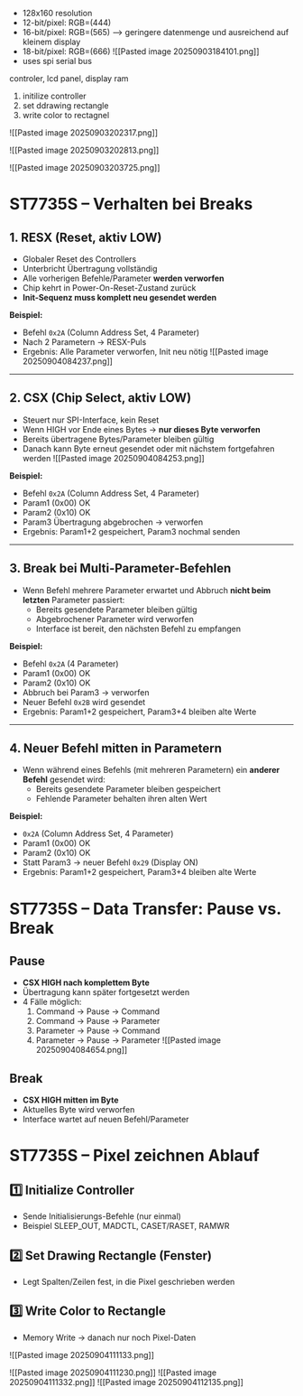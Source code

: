 - 128x160 resolution
- 12-bit/pixel: RGB=(444) 
- 16-bit/pixel: RGB=(565) --> geringere datenmenge und ausreichend auf kleinem display
- 18-bit/pixel: RGB=(666)
![[Pasted image 20250903184101.png]]
- uses spi serial bus

controler, lcd panel, display ram

1. initilize controller
2. set ddrawing rectangle
3. write color to rectagnel

![[Pasted image 20250903202317.png]]

![[Pasted image 20250903202813.png]]

![[Pasted image 20250903203725.png]]





# ST7735S – Verhalten bei Breaks

## 1. RESX (Reset, aktiv LOW)
- Globaler Reset des Controllers
- Unterbricht Übertragung vollständig
- Alle vorherigen Befehle/Parameter **werden verworfen**
- Chip kehrt in Power-On-Reset-Zustand zurück
- **Init-Sequenz muss komplett neu gesendet werden**

**Beispiel:**
- Befehl `0x2A` (Column Address Set, 4 Parameter)
- Nach 2 Parametern → RESX-Puls
- Ergebnis: Alle Parameter verworfen, Init neu nötig
![[Pasted image 20250904084237.png]]

---

## 2. CSX (Chip Select, aktiv LOW)
- Steuert nur SPI-Interface, kein Reset
- Wenn HIGH vor Ende eines Bytes → **nur dieses Byte verworfen**
- Bereits übertragene Bytes/Parameter bleiben gültig
- Danach kann Byte erneut gesendet oder mit nächstem fortgefahren werden
![[Pasted image 20250904084253.png]]

**Beispiel:**
- Befehl `0x2A` (Column Address Set, 4 Parameter)
- Param1 (0x00) OK
- Param2 (0x10) OK
- Param3 Übertragung abgebrochen → verworfen
- Ergebnis: Param1+2 gespeichert, Param3 nochmal senden

---

## 3. Break bei Multi-Parameter-Befehlen
- Wenn Befehl mehrere Parameter erwartet und Abbruch **nicht beim letzten** Parameter passiert:
  - Bereits gesendete Parameter bleiben gültig
  - Abgebrochener Parameter wird verworfen
  - Interface ist bereit, den nächsten Befehl zu empfangen

**Beispiel:**
- Befehl `0x2A` (4 Parameter)
- Param1 (0x00) OK  
- Param2 (0x10) OK  
- Abbruch bei Param3 → verworfen  
- Neuer Befehl `0x2B` wird gesendet  
- Ergebnis: Param1+2 gespeichert, Param3+4 bleiben alte Werte

---

## 4. Neuer Befehl mitten in Parametern
- Wenn während eines Befehls (mit mehreren Parametern) ein **anderer Befehl** gesendet wird:
  - Bereits gesendete Parameter bleiben gespeichert
  - Fehlende Parameter behalten ihren alten Wert

**Beispiel:**
- `0x2A` (Column Address Set, 4 Parameter)
- Param1 (0x00) OK  
- Param2 (0x10) OK  
- Statt Param3 → neuer Befehl `0x29` (Display ON)  
- Ergebnis: Param1+2 gespeichert, Param3+4 bleiben alte Werte


# ST7735S – Data Transfer: Pause vs. Break

## Pause
- **CSX HIGH nach komplettem Byte**
- Übertragung kann später fortgesetzt werden
- 4 Fälle möglich:
  1. Command → Pause → Command
  2. Command → Pause → Parameter
  3. Parameter → Pause → Command
  4. Parameter → Pause → Parameter
![[Pasted image 20250904084654.png]]

## Break
- **CSX HIGH mitten im Byte**
- Aktuelles Byte wird verworfen
- Interface wartet auf neuen Befehl/Parameter


# ST7735S – Pixel zeichnen Ablauf

## 1️⃣ Initialize Controller
- Sende Initialisierungs-Befehle (nur einmal)
- Beispiel SLEEP_OUT, MADCTL, CASET/RASET, RAMWR

## 2️⃣ Set Drawing Rectangle (Fenster)
- Legt Spalten/Zeilen fest, in die Pixel geschrieben werden


## 3️⃣ Write Color to Rectangle
- Memory Write → danach nur noch Pixel-Daten

![[Pasted image 20250904111133.png]]

![[Pasted image 20250904111230.png]]
![[Pasted image 20250904111332.png]]
![[Pasted image 20250904112135.png]]

